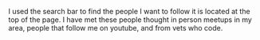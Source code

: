 I used the search bar to find the people I want to follow it is located at the top of the page.
I have met these people thought in person meetups in my area, people that follow me on youtube, and from vets who code.
